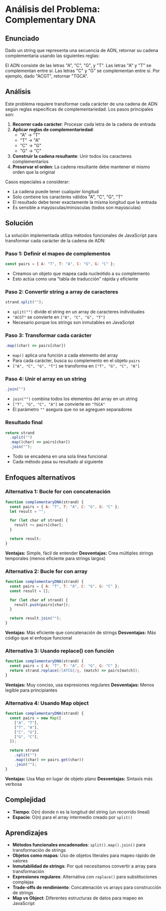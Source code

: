 # Análisis del Problema: Complementary DNA

## Enunciado

Dado un string que representa una secuencia de ADN, retornar su cadena complementaria usando las siguientes reglas:

El ADN consiste de las letras "A", "C", "G", y "T".
Las letras "A" y "T" se complementan entre sí.
Las letras "C" y "G" se complementan entre sí.
Por ejemplo, dado "ACGT", retornar "TGCA".

## Análisis

Este problema requiere transformar cada carácter de una cadena de ADN según reglas específicas de complementariedad. Los pasos principales son:

1. **Recorrer cada carácter**: Procesar cada letra de la cadena de entrada
2. **Aplicar reglas de complementariedad**:
   - "A" → "T"
   - "T" → "A"
   - "C" → "G"
   - "G" → "C"
3. **Construir la cadena resultante**: Unir todos los caracteres complementarios
4. **Preservar el orden**: La cadena resultante debe mantener el mismo orden que la original

Casos especiales a considerar:

- La cadena puede tener cualquier longitud
- Solo contiene los caracteres válidos "A", "C", "G", "T"
- El resultado debe tener exactamente la misma longitud que la entrada
- Es sensible a mayúsculas/minúsculas (todos son mayúsculas)

## Solución

La solución implementada utiliza métodos funcionales de JavaScript para transformar cada carácter de la cadena de ADN:

### Paso 1: Definir el mapeo de complementos

```javascript
const pairs = { A: "T", T: "A", C: "G", G: "C" };
```

- Creamos un objeto que mapea cada nucleótido a su complemento
- Esto actúa como una "tabla de traducción" rápida y eficiente

### Paso 2: Convertir string a array de caracteres

```javascript
strand.split("");
```

- `split("")` divide el string en un array de caracteres individuales
- `"ACGT"` se convierte en `["A", "C", "G", "T"]`
- Necesario porque los strings son inmutables en JavaScript

### Paso 3: Transformar cada carácter

```javascript
.map((char) => pairs[char])
```

- `map()` aplica una función a cada elemento del array
- Para cada carácter, busca su complemento en el objeto `pairs`
- `["A", "C", "G", "T"]` se transforma en `["T", "G", "C", "A"]`

### Paso 4: Unir el array en un string

```javascript
.join("")
```

- `join("")` combina todos los elementos del array en un string
- `["T", "G", "C", "A"]` se convierte en `"TGCA"`
- El parámetro `""` asegura que no se agreguen separadores

### Resultado final

```javascript
return strand
  .split("")
  .map((char) => pairs[char])
  .join("");
```

- Todo se encadena en una sola línea funcional
- Cada método pasa su resultado al siguiente

## Enfoques alternativos

### Alternativa 1: Bucle for con concatenación

```javascript
function complementaryDNA(strand) {
  const pairs = { A: "T", T: "A", C: "G", G: "C" };
  let result = "";

  for (let char of strand) {
    result += pairs[char];
  }

  return result;
}
```

**Ventajas:** Simple, fácil de entender
**Desventajas:** Crea múltiples strings temporales (menos eficiente para strings largos)

### Alternativa 2: Bucle for con array

```javascript
function complementaryDNA(strand) {
  const pairs = { A: "T", T: "A", C: "G", G: "C" };
  const result = [];

  for (let char of strand) {
    result.push(pairs[char]);
  }

  return result.join("");
}
```

**Ventajas:** Más eficiente que concatenación de strings
**Desventajas:** Más código que el enfoque funcional

### Alternativa 3: Usando replace() con función

```javascript
function complementaryDNA(strand) {
  const pairs = { A: "T", T: "A", C: "G", G: "C" };
  return strand.replace(/[ATCG]/g, (match) => pairs[match]);
}
```

**Ventajas:** Muy conciso, usa expresiones regulares
**Desventajas:** Menos legible para principiantes

### Alternativa 4: Usando Map object

```javascript
function complementaryDNA(strand) {
  const pairs = new Map([
    ["A", "T"],
    ["T", "A"],
    ["C", "G"],
    ["G", "C"],
  ]);

  return strand
    .split("")
    .map((char) => pairs.get(char))
    .join("");
}
```

**Ventajas:** Usa Map en lugar de objeto plano
**Desventajas:** Sintaxis más verbosa

## Complejidad

- **Tiempo**: O(n) donde n es la longitud del string (un recorrido lineal)
- **Espacio**: O(n) para el array intermedio creado por `split()`

## Aprendizajes

- **Métodos funcionales encadenados**: `split().map().join()` para transformación de strings
- **Objetos como mapas**: Uso de objetos literales para mapeo rápido de valores
- **Inmutabilidad de strings**: Por qué necesitamos convertir a array para transformación
- **Expresiones regulares**: Alternativa con `replace()` para substituciones complejas
- **Trade-offs de rendimiento**: Concatenación vs arrays para construcción de strings
- **Map vs Object**: Diferentes estructuras de datos para mapeo en JavaScript
